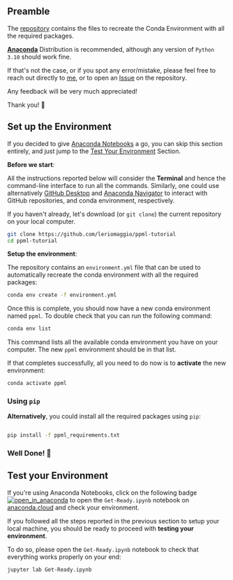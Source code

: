 ## Preamble

The [repository](http://github.com/leriomaggio/ppml-tutorial) contains the files to
recreate the Conda Environment with all the required packages.

[**Anaconda**](https://www.anaconda.com/products/distribution) Distribution is recommended, although any version of `Python 3.10` should work fine.

If that's not the case, or if you spot any error/mistake, please feel free to reach out directly to [me](mailto:vmaggio@anaconda.com?subject=PPML%20SciPy23%20Issue), or to open an [Issue](http://github.com/leriomaggio/ppml-tutorial/issues) on the repository.

Any feedback will be very much appreciated!

Thank you! 🙏

## Set up the Environment

If you decided to give [Anaconda Notebooks](https://nb.anaconda.cloud) a go, you can skip
this section entirely, and just jump to the [Test Your Environment](#test-your-environment) Section.

**Before we start**:

All the instructions reported below will consider the **Terminal**
and hence the command-line interface to run all the commands.
Similarly, one could use alternatively [GitHub Desktop](https://desktop.github.com/) and
[Anaconda Navigator](https://docs.anaconda.com/free/navigator/index.html) to interact with
GitHub repositories, and conda environment, respectively.

If you haven't already, let's download (or `git clone`) the current repository on your local computer.

```bash
git clone https://github.com/leriomaggio/ppml-tutorial
cd ppml-tutorial
```

**Setup the environment**:

The repository contains an `environment.yml` file that can be used to automatically recreate the
conda environment with all the required packages:


```bash
conda env create -f environment.yml
```

Once this is complete, you should now have a new conda environment named `ppml`.
To double check that you can run the following command:

```bash 
conda env list
```

This command lists all the available conda environment you have on your computer.
The new `ppml` environment should be in that list.

If that completes successfully, all you need to do now is to **activate** the new environment:

```bash
conda activate ppml
```

### Using `pip`

**Alternatively**, you could install all the required packages using `pip`:

```bash

pip install -f ppml_requirements.txt
```

### Well Done! 🎉

## Test your Environment

If you're using Anaconda Notebooks, click on the following badge [![open_in_anaconda](https://static.anaconda.cloud/content/a22d04e8445b700f28937ab3231b8cded505d0395c63b7a269696722196d5415)](https://anaconda.cloud/api/nbserve/launch_notebook?nb_url=https%3A%2F%2Fraw.githubusercontent.com%2Fleriomaggio%2Fppml-tutorial%2Fmain%2FGet-Ready.ipynb)
to open the `Get-Ready.ipynb` notebook on [anaconda.cloud](https://anaconda.cloud) and check your environment.

If you followed all the steps reported in the previous section to setup your local machine, you should be ready to 
proceed with **testing your environment**.

To do so, please open the `Get-Ready.ipynb` notebook to check that everything works properly on your end:

```bash
jupyter lab Get-Ready.ipynb
```
